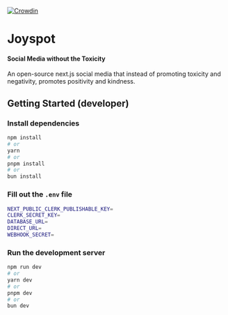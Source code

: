 [![Crowdin](https://badges.crowdin.net/joyspot/localized.svg)](https://crowdin.com/project/joyspot)

# Joyspot
#### Social Media without the Toxicity

An open-source next.js social media that instead of promoting toxicity and negativity, promotes positivity and kindness.

## Getting Started (developer)

### Install dependencies

```bash
npm install
# or
yarn
# or
pnpm install
# or
bun install
```

### Fill out the `.env` file
```bash
NEXT_PUBLIC_CLERK_PUBLISHABLE_KEY=
CLERK_SECRET_KEY=
DATABASE_URL=
DIRECT_URL=
WEBHOOK_SECRET=
```


### Run the development server

```bash
npm run dev
# or
yarn dev
# or
pnpm dev
# or
bun dev
```
